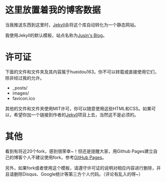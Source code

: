 ﻿这里放置着我的博客数据
===

当我推送东西到这里时，[Jekyll](http://github.com/mojombo/jekyll)会将这个库自动转化为一个静态网站。

我使用Jekyll的默认模板，站点名称为[Jusin's Blog](http://www.justinmo.video/)。

许可证
===

下面的文件和文件夹及其内容属于hueidou163。你不可以转载或直接使用它们，除非经过我的允许。

* _posts/
* images/
* favicon.ico

其他的文件和文件夹使用MIT许可，你可以随意使用这些HTML和CSS。如果可以，希望你加一个链接到作者的[Jekyll](http://github.com/mojombo/jekyll)项目上去，当然这不是必须的。

其他
===

看到有将近20个fork，感到很荣幸~！但还是提醒大家，用Github Pages建立自己的博客个人不建议使用fork，参考[GitHub Pages](https://pages.github.com/)。

另外，如果fork或者使用这个模板，请遵守许可证的说明对相应内容进行删除，并且请删除Disqus、Google统计等第三方个人代码。（评论有乱入的呀~）
